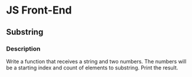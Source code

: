 # JS Front-End

## Substring

### Description
Write a function that receives a string and two numbers. The numbers will be a starting index 
and count of elements to substring. Print the result.

